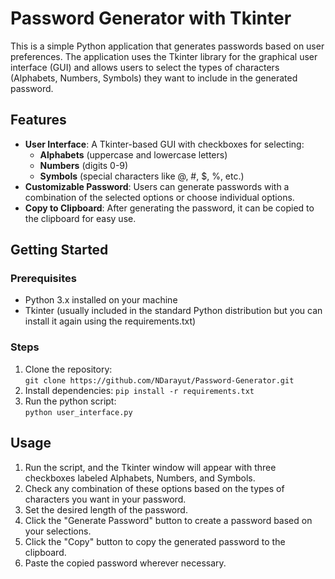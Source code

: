 # Password Generator with Tkinter  
This is a simple Python application that generates passwords based on user preferences. 
The application uses the Tkinter library for the graphical user interface (GUI) 
and allows users to select the types of characters (Alphabets, Numbers, Symbols) they want to include in the generated password.  
## Features  
- **User Interface**: A Tkinter-based GUI with checkboxes for selecting:  
  - **Alphabets** (uppercase and lowercase letters)  
  - **Numbers** (digits 0-9)  
  - **Symbols** (special characters like @, #, $, %, etc.)  
- **Customizable Password**: Users can generate passwords with a combination of the selected options or choose individual options.  
- **Copy to Clipboard**: After generating the password, it can be copied to the clipboard for easy use.
## Getting Started  
### Prerequisites  
- Python 3.x installed on your machine  
- Tkinter (usually included in the standard Python distribution but you can install it again using the requirements.txt)
### Steps  
1. Clone the repository:  
```git clone https://github.com/NDarayut/Password-Generator.git```
2. Install dependencies:
```pip install -r requirements.txt```  
3. Run the python script:  
```python user_interface.py```
## Usage  
1. Run the script, and the Tkinter window will appear with three checkboxes labeled Alphabets, Numbers, and Symbols.  
2. Check any combination of these options based on the types of characters you want in your password.  
3. Set the desired length of the password.  
4. Click the "Generate Password" button to create a password based on your selections.  
5. Click the "Copy" button to copy the generated password to the clipboard.  
6. Paste the copied password wherever necessary.  

